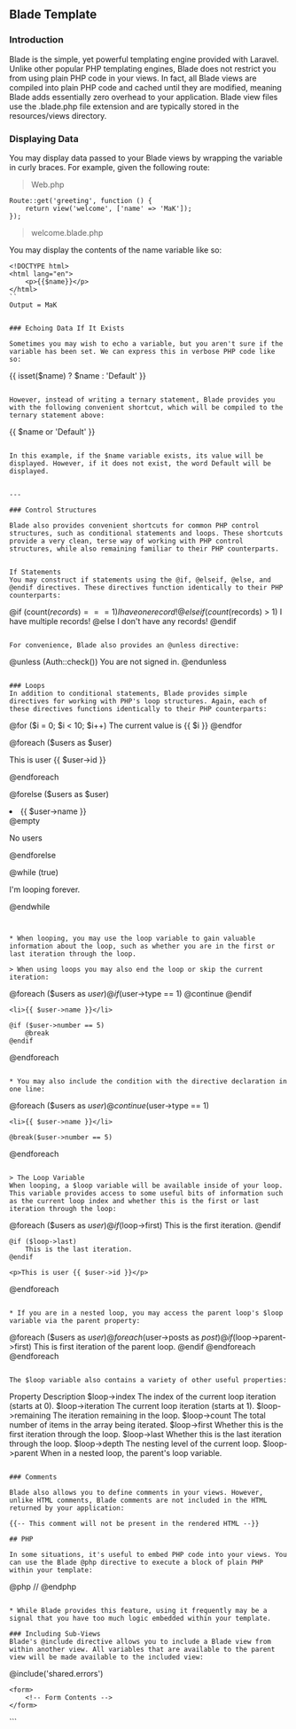 ## Blade Template

### Introduction

Blade is the simple, yet powerful templating engine provided with Laravel. Unlike other popular PHP templating engines, Blade does not restrict you from using plain PHP code in your views. In fact, all Blade views are compiled into plain PHP code and cached until they are modified, meaning Blade adds essentially zero overhead to your application. Blade view files use the .blade.php file extension and are typically stored in the resources/views directory.

### Displaying Data

You may display data passed to your Blade views by wrapping the variable in curly braces. For example, given the following route:

> Web.php
```
Route::get('greeting', function () {
    return view('welcome', ['name' => 'MaK']);
});
```

> welcome.blade.php

You may display the contents of the name variable like so:

```
<!DOCTYPE html>
<html lang="en">
    <p>{{$name}}</p>
</html>
``
Output = MaK


### Echoing Data If It Exists

Sometimes you may wish to echo a variable, but you aren't sure if the variable has been set. We can express this in verbose PHP code like so:

```
{{ isset($name) ? $name : 'Default' }}
```

However, instead of writing a ternary statement, Blade provides you with the following convenient shortcut, which will be compiled to the ternary statement above:

```
{{ $name or 'Default' }}
```

In this example, if the $name variable exists, its value will be displayed. However, if it does not exist, the word Default will be displayed.


---

### Control Structures

Blade also provides convenient shortcuts for common PHP control structures, such as conditional statements and loops. These shortcuts provide a very clean, terse way of working with PHP control structures, while also remaining familiar to their PHP counterparts.


If Statements
You may construct if statements using the @if, @elseif, @else, and @endif directives. These directives function identically to their PHP counterparts:

```
@if (count($records) === 1)
    I have one record!
@elseif (count($records) > 1)
    I have multiple records!
@else
    I don't have any records!
@endif
```

For convenience, Blade also provides an @unless directive:

```
@unless (Auth::check())
    You are not signed in.
@endunless
```

### Loops
In addition to conditional statements, Blade provides simple directives for working with PHP's loop structures. Again, each of these directives functions identically to their PHP counterparts:

```
@for ($i = 0; $i < 10; $i++)
    The current value is {{ $i }}
@endfor

@foreach ($users as $user)
    <p>This is user {{ $user->id }}</p>
@endforeach

@forelse ($users as $user)
    <li>{{ $user->name }}</li>
@empty
    <p>No users</p>
@endforelse

@while (true)
    <p>I'm looping forever.</p>
@endwhile
```


* When looping, you may use the loop variable to gain valuable information about the loop, such as whether you are in the first or last iteration through the loop.

> When using loops you may also end the loop or skip the current iteration:

```
@foreach ($users as $user)
    @if ($user->type == 1)
        @continue
    @endif

    <li>{{ $user->name }}</li>

    @if ($user->number == 5)
        @break
    @endif
@endforeach
```

* You may also include the condition with the directive declaration in one line:

```
@foreach ($users as $user)
    @continue($user->type == 1)

    <li>{{ $user->name }}</li>

    @break($user->number == 5)
@endforeach

```

> The Loop Variable
When looping, a $loop variable will be available inside of your loop. This variable provides access to some useful bits of information such as the current loop index and whether this is the first or last iteration through the loop:

```
@foreach ($users as $user)
    @if ($loop->first)
        This is the first iteration.
    @endif

    @if ($loop->last)
        This is the last iteration.
    @endif

    <p>This is user {{ $user->id }}</p>
@endforeach
```

* If you are in a nested loop, you may access the parent loop's $loop variable via the parent property:

```
@foreach ($users as $user)
    @foreach ($user->posts as $post)
        @if ($loop->parent->first)
            This is first iteration of the parent loop.
        @endif
    @endforeach
@endforeach
```

The $loop variable also contains a variety of other useful properties:
```
Property	Description
$loop->index	The index of the current loop iteration (starts at 0).
$loop->iteration	The current loop iteration (starts at 1).
$loop->remaining	The iteration remaining in the loop.
$loop->count	The total number of items in the array being iterated.
$loop->first	Whether this is the first iteration through the loop.
$loop->last	Whether this is the last iteration through the loop.
$loop->depth	The nesting level of the current loop.
$loop->parent	When in a nested loop, the parent's loop variable.
```

### Comments

Blade also allows you to define comments in your views. However, unlike HTML comments, Blade comments are not included in the HTML returned by your application:

{{-- This comment will not be present in the rendered HTML --}}

## PHP

In some situations, it's useful to embed PHP code into your views. You can use the Blade @php directive to execute a block of plain PHP within your template:

```
@php
    //
@endphp
```

* While Blade provides this feature, using it frequently may be a signal that you have too much logic embedded within your template.

### Including Sub-Views
Blade's @include directive allows you to include a Blade view from within another view. All variables that are available to the parent view will be made available to the included view:

```
<div>
    @include('shared.errors')

    <form>
        <!-- Form Contents -->
    </form>
</div>
```
